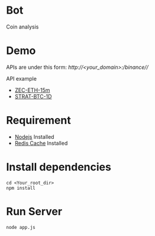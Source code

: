# Bot
Coin analysis

# Demo
APIs are under this form:
*http://<your_domain>:<port>/binance/<symbol>/<interval>*


API example
* [ZEC-ETH-15m](http://207.246.113.77:5000/binance/ZECETH/15m)
* [STRAT-BTC-1D](http://207.246.113.77:5000/binance/STRATBTC/1d)

# Requirement

* [Nodejs](https://nodejs.org/en/) Installed
* [Redis Cache](https://redis.io/download) Installed

# Install dependencies

```
cd <Your_root_dir>
npm install
```

# Run Server

```
node app.js
```
